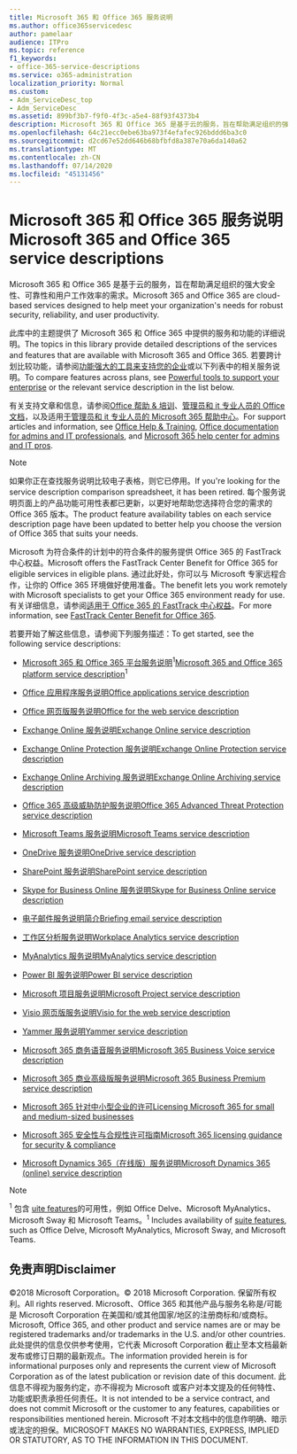 ```yaml
---
title: Microsoft 365 和 Office 365 服务说明
ms.author: office365servicedesc
author: pamelaar
audience: ITPro
ms.topic: reference
f1_keywords:
- office-365-service-descriptions
ms.service: o365-administration
localization_priority: Normal
ms.custom:
- Adm_ServiceDesc_top
- Adm_ServiceDesc
ms.assetid: 899bf3b7-f9f0-4f3c-a5e4-88f93f4373b4
description: Microsoft 365 和 Office 365 是基于云的服务，旨在帮助满足组织的强大安全性、可靠性和用户工作效率的需求。
ms.openlocfilehash: 64c21ecc0ebe63ba973f4efafec926bddd6ba3c0
ms.sourcegitcommit: d2cd67e52dd646b68bfbfd8a387e70a6da140a62
ms.translationtype: MT
ms.contentlocale: zh-CN
ms.lasthandoff: 07/14/2020
ms.locfileid: "45131456"
---
```

# <a name="microsoft-365-and-office-365-service-descriptions"></a><span data-ttu-id="93a8d-103">Microsoft 365 和 Office 365 服务说明</span><span class="sxs-lookup"><span data-stu-id="93a8d-103">Microsoft 365 and Office 365 service descriptions</span></span> 

<span data-ttu-id="93a8d-104">Microsoft 365 和 Office 365 是基于云的服务，旨在帮助满足组织的强大安全性、可靠性和用户工作效率的需求。</span><span class="sxs-lookup"><span data-stu-id="93a8d-104">Microsoft 365 and Office 365 are cloud-based services designed to help meet your organization's needs for robust security, reliability, and user productivity.</span></span> 
  
<span data-ttu-id="93a8d-105">此库中的主题提供了 Microsoft 365 和 Office 365 中提供的服务和功能的详细说明。</span><span class="sxs-lookup"><span data-stu-id="93a8d-105">The topics in this library provide detailed descriptions of the services and features that are available with Microsoft 365 and Office 365.</span></span> <span data-ttu-id="93a8d-106">若要跨计划比较功能，请参阅[功能强大的工具来支持您的企业](https://go.microsoft.com/fwlink/?LinkID=799177&amp;clcid=0x409)或以下列表中的相关服务说明。</span><span class="sxs-lookup"><span data-stu-id="93a8d-106">To compare features across plans, see [Powerful tools to support your enterprise](https://go.microsoft.com/fwlink/?LinkID=799177&amp;clcid=0x409) or the relevant service description in the list below.</span></span> 
  
<span data-ttu-id="93a8d-107">有关支持文章和信息，请参阅[Office 帮助 & 培训](https://support.office.com/)、[管理员和 it 专业人员的 Office 文档](https://docs.microsoft.com/office/)，以及适用[于管理员和 it 专业人员的 Microsoft 365 帮助中心](https://docs.microsoft.com/microsoft-365/?view=o365-worldwide)。</span><span class="sxs-lookup"><span data-stu-id="93a8d-107">For support articles and information, see [Office Help & Training](https://support.office.com/), [Office documentation for admins and IT professionals](https://docs.microsoft.com/office/), and [Microsoft 365 help center for admins and IT pros](https://docs.microsoft.com/microsoft-365/?view=o365-worldwide).</span></span>
  
> [!NOTE]
> <span data-ttu-id="93a8d-108">如果你正在查找服务说明比较电子表格，则它已停用。</span><span class="sxs-lookup"><span data-stu-id="93a8d-108">If you're looking for the service description comparison spreadsheet, it has been retired.</span></span> <span data-ttu-id="93a8d-109">每个服务说明页面上的产品功能可用性表都已更新，以更好地帮助您选择符合您的需求的 Office 365 版本。</span><span class="sxs-lookup"><span data-stu-id="93a8d-109">The product feature availability tables on each service description page have been updated to better help you choose the version of Office 365 that suits your needs.</span></span> 
  
<span data-ttu-id="93a8d-110">Microsoft 为符合条件的计划中的符合条件的服务提供 Office 365 的 FastTrack 中心权益。</span><span class="sxs-lookup"><span data-stu-id="93a8d-110">Microsoft offers the FastTrack Center Benefit for Office 365 for eligible services in eligible plans.</span></span> <span data-ttu-id="93a8d-111">通过此好处，你可以与 Microsoft 专家远程合作，让你的 Office 365 环境做好使用准备。</span><span class="sxs-lookup"><span data-stu-id="93a8d-111">The benefit lets you work remotely with Microsoft specialists to get your Office 365 environment ready for use.</span></span> <span data-ttu-id="93a8d-112">有关详细信息，请参阅[适用于 Office 365 的 FastTrack 中心权益](https://docs.microsoft.com/fasttrack/O365-fasttrack-benefit-for-office-365)。</span><span class="sxs-lookup"><span data-stu-id="93a8d-112">For more information, see [FastTrack Center Benefit for Office 365](https://docs.microsoft.com/fasttrack/O365-fasttrack-benefit-for-office-365).</span></span>
  
<span data-ttu-id="93a8d-113">若要开始了解这些信息，请参阅下列服务描述：</span><span class="sxs-lookup"><span data-stu-id="93a8d-113">To get started, see the following service descriptions:</span></span>
  
- <span data-ttu-id="93a8d-114">[Microsoft 365 和 Office 365 平台服务说明](office-365-platform-service-description/office-365-platform-service-description.md)<sup>1</sup></span><span class="sxs-lookup"><span data-stu-id="93a8d-114">[Microsoft 365 and Office 365 platform service description](office-365-platform-service-description/office-365-platform-service-description.md)<sup>1</sup></span></span>

- [<span data-ttu-id="93a8d-115">Office 应用程序服务说明</span><span class="sxs-lookup"><span data-stu-id="93a8d-115">Office applications service description</span></span>](office-applications-service-description/office-applications-service-description.md)

- [<span data-ttu-id="93a8d-116">Office 网页版服务说明</span><span class="sxs-lookup"><span data-stu-id="93a8d-116">Office for the web service description</span></span>](office-online-service-description/office-online-service-description.md)

- [<span data-ttu-id="93a8d-117">Exchange Online 服务说明</span><span class="sxs-lookup"><span data-stu-id="93a8d-117">Exchange Online service description</span></span>](exchange-online-service-description/exchange-online-service-description.md)

- [<span data-ttu-id="93a8d-118">Exchange Online Protection 服务说明</span><span class="sxs-lookup"><span data-stu-id="93a8d-118">Exchange Online Protection service description</span></span>](exchange-online-protection-service-description/exchange-online-protection-service-description.md)

- [<span data-ttu-id="93a8d-119">Exchange Online Archiving 服务说明</span><span class="sxs-lookup"><span data-stu-id="93a8d-119">Exchange Online Archiving service description</span></span>](exchange-online-archiving-service-description/exchange-online-archiving-service-description.md)

- [<span data-ttu-id="93a8d-120">Office 365 高级威胁防护服务说明</span><span class="sxs-lookup"><span data-stu-id="93a8d-120">Office 365 Advanced Threat Protection service description</span></span>](office-365-advanced-threat-protection-service-description.md)

- [<span data-ttu-id="93a8d-121">Microsoft Teams 服务说明</span><span class="sxs-lookup"><span data-stu-id="93a8d-121">Microsoft Teams service description</span></span>](teams-service-description.md)

- [<span data-ttu-id="93a8d-122">OneDrive 服务说明</span><span class="sxs-lookup"><span data-stu-id="93a8d-122">OneDrive service description</span></span>](onedrive-for-business-service-description.md)

- [<span data-ttu-id="93a8d-123">SharePoint 服务说明</span><span class="sxs-lookup"><span data-stu-id="93a8d-123">SharePoint service description</span></span>](sharepoint-online-service-description/sharepoint-online-service-description.md)

- [<span data-ttu-id="93a8d-124">Skype for Business Online 服务说明</span><span class="sxs-lookup"><span data-stu-id="93a8d-124">Skype for Business Online service description</span></span>](skype-for-business-online-service-description/skype-for-business-online-service-description.md)

- [<span data-ttu-id="93a8d-125">电子邮件服务说明简介</span><span class="sxs-lookup"><span data-stu-id="93a8d-125">Briefing email service description</span></span>](briefing-service-description.md)

- [<span data-ttu-id="93a8d-126">工作区分析服务说明</span><span class="sxs-lookup"><span data-stu-id="93a8d-126">Workplace Analytics service description</span></span>](workplace-analytics-service-description.md)

- [<span data-ttu-id="93a8d-127">MyAnalytics 服务说明</span><span class="sxs-lookup"><span data-stu-id="93a8d-127">MyAnalytics service description</span></span>](mya-service-description.md)

- [<span data-ttu-id="93a8d-128">Power BI 服务说明</span><span class="sxs-lookup"><span data-stu-id="93a8d-128">Power BI service description</span></span>](power-bi-service-description.md)

- [<span data-ttu-id="93a8d-129">Microsoft 项目服务说明</span><span class="sxs-lookup"><span data-stu-id="93a8d-129">Microsoft Project service description</span></span>](project-online-service-description/project-online-service-description.md)

- [<span data-ttu-id="93a8d-130">Visio 网页版服务说明</span><span class="sxs-lookup"><span data-stu-id="93a8d-130">Visio for the web service description</span></span>](visio-online-service-description/visio-online-service-description.md)

- [<span data-ttu-id="93a8d-131">Yammer 服务说明</span><span class="sxs-lookup"><span data-stu-id="93a8d-131">Yammer service description</span></span>](yammer-service-description/yammer-service-description.md)

- [<span data-ttu-id="93a8d-132">Microsoft 365 商务语音服务说明</span><span class="sxs-lookup"><span data-stu-id="93a8d-132">Microsoft 365 Business Voice service description</span></span>](microsoft-365-business-voice-service-description.md)

- [<span data-ttu-id="93a8d-133">Microsoft 365 商业高级版服务说明</span><span class="sxs-lookup"><span data-stu-id="93a8d-133">Microsoft 365 Business Premium service description</span></span>](microsoft-365-service-descriptions/microsoft-365-business-service-description.md)

- [<span data-ttu-id="93a8d-134">Microsoft 365 针对中小型企业的许可</span><span class="sxs-lookup"><span data-stu-id="93a8d-134">Licensing Microsoft 365 for small and medium-sized businesses</span></span>](microsoft-365-service-descriptions/licensing-microsoft-365-in-smb.md)

- [<span data-ttu-id="93a8d-135">Microsoft 365 安全性与合规性许可指南</span><span class="sxs-lookup"><span data-stu-id="93a8d-135">Microsoft 365 licensing guidance for security & compliance</span></span>](microsoft-365-service-descriptions/microsoft-365-tenantlevel-services-licensing-guidance/microsoft-365-security-compliance-licensing-guidance.md)

- [<span data-ttu-id="93a8d-136">Microsoft Dynamics 365（在线版）服务说明</span><span class="sxs-lookup"><span data-stu-id="93a8d-136">Microsoft Dynamics 365 (online) service description</span></span>](microsoft-dynamics-365-online-service-description.md)

> [!NOTE]
> <span data-ttu-id="93a8d-137"><sup>1</sup> 包含 [uite features](https://docs.microsoft.com/office365/servicedescriptions/office-365-platform-service-description/office-365-suite-features)的可用性，例如 Office Delve、Microsoft MyAnalytics、Microsoft Sway 和 Microsoft Teams。</span><span class="sxs-lookup"><span data-stu-id="93a8d-137"><sup>1</sup> Includes availability of [suite features](https://docs.microsoft.com/office365/servicedescriptions/office-365-platform-service-description/office-365-suite-features), such as Office Delve, Microsoft MyAnalytics, Microsoft Sway, and Microsoft Teams.</span></span>
  
## <a name="disclaimer"></a><span data-ttu-id="93a8d-138">免责声明</span><span class="sxs-lookup"><span data-stu-id="93a8d-138">Disclaimer</span></span>

<span data-ttu-id="93a8d-139">&copy;2018 Microsoft Corporation。</span><span class="sxs-lookup"><span data-stu-id="93a8d-139">&copy; 2018 Microsoft Corporation.</span></span> <span data-ttu-id="93a8d-140">保留所有权利。</span><span class="sxs-lookup"><span data-stu-id="93a8d-140">All rights reserved.</span></span> <span data-ttu-id="93a8d-141">Microsoft、Office 365 和其他产品与服务名称是/可能是 Microsoft Corporation 在美国和/或其他国家/地区的注册商标和/或商标。</span><span class="sxs-lookup"><span data-stu-id="93a8d-141">Microsoft, Office 365, and other product and service names are or may be registered trademarks and/or trademarks in the U.S. and/or other countries.</span></span> <span data-ttu-id="93a8d-142">此处提供的信息仅供参考使用，它代表 Microsoft Corporation 截止至本文档最新发布或修订日期的最新观点。</span><span class="sxs-lookup"><span data-stu-id="93a8d-142">The information provided herein is for informational purposes only and represents the current view of Microsoft Corporation as of the latest publication or revision date of this document.</span></span> <span data-ttu-id="93a8d-143">此信息不得视为服务约定，亦不得视为 Microsoft 或客户对本文提及的任何特性、功能或职责承担任何责任。</span><span class="sxs-lookup"><span data-stu-id="93a8d-143">It is not intended to be a service contract, and does not commit Microsoft or the customer to any features, capabilities or responsibilities mentioned herein.</span></span> <span data-ttu-id="93a8d-144">Microsoft 不对本文档中的信息作明确、暗示或法定的担保。</span><span class="sxs-lookup"><span data-stu-id="93a8d-144">MICROSOFT MAKES NO WARRANTIES, EXPRESS, IMPLIED OR STATUTORY, AS TO THE INFORMATION IN THIS DOCUMENT.</span></span>
 